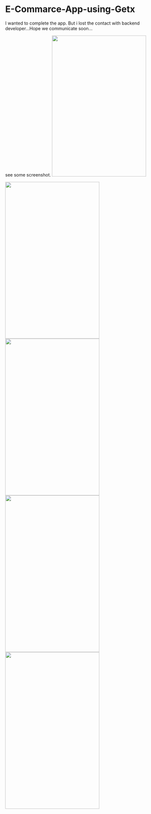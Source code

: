# E-Commarce-App-using-Getx

I wanted to complete the app. But i lost the contact with backend developer...Hope we communicate soon...

see some screenshot.
<image src="https://user-images.githubusercontent.com/73518920/131627400-f88569a8-9b96-498d-8809-21528382cc43.jpg" height="450" width="300">
  
<image src="https://user-images.githubusercontent.com/73518920/131627422-839896d7-f944-49e6-867c-aeb037b31b83.jpg" height="500" width="300">

<image src="https://user-images.githubusercontent.com/73518920/131627444-01c05ca1-35d0-4a76-ba9b-ee75e6831c7a.jpg" height="500" width="300">

<image src="https://user-images.githubusercontent.com/73518920/131627459-a33ee945-939d-42da-bcd7-a100355742bc.jpg" height="500" width="300">

<image src="https://user-images.githubusercontent.com/73518920/131627481-d00fe66a-5837-4d97-a34a-0c7567c6397f.jpg" height="500" width="300">
